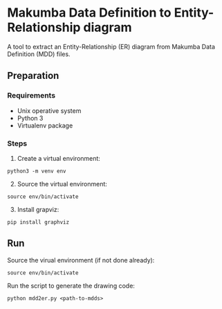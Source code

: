 # Makumba Data Definition to Entity-Relationship diagram

A tool to extract an Entity-Relationship (ER) diagram from Makumba Data Definition (MDD) files.

## Preparation

### Requirements

- Unix operative system
- Python 3
- Virtualenv package

### Steps

1. Create a virtual environment:

`python3 -m venv env`

2. Source the virtual environment:

`source env/bin/activate`

3. Install grapviz:

`pip install graphviz`

## Run

Source the virual environment (if not done already):

`source env/bin/activate`

Run the script to generate the drawing code:

`python mdd2er.py <path-to-mdds>`